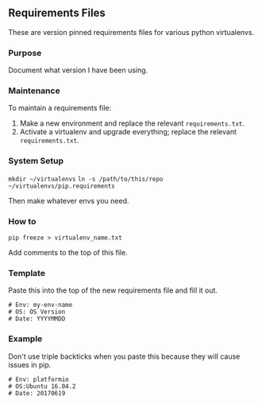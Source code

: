## Requirements Files

These are version pinned requirements files for various python virtualenvs.


### Purpose

Document what version I have been using.


### Maintenance

To maintain a requirements file:

1. Make a new environment and replace the relevant `requirements.txt`. 
2. Activate a virtualenv and upgrade everything; replace the relevant `requirements.txt`.


### System Setup

`mkdir ~/virtualenvs`
`ln -s /path/to/this/repo ~/virtualenvs/pip.requirements`

Then make whatever envs you need.


### How to

`pip freeze > virtualenv_name.txt`

Add comments to the top of this file.


### Template

Paste this into the top of the new requirements file and fill it out.

```
# Env: my-env-name
# OS: OS Version
# Date: YYYYMMDD
```

### Example

Don't use triple backticks when you paste this because they will cause issues in pip.

```
# Env: platformio
# OS:Ubuntu 16.04.2
# Date: 20170619
```

